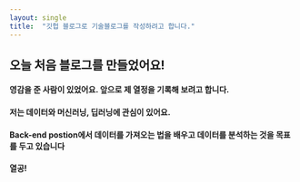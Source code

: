 ```yaml
---
layout: single
title:  "깃헙 블로그로 기술블로그를 작성하려고 합니다."
---
```


## 오늘 처음 블로그를 만들었어요!

#### 영감을 준 사람이 있었어요. 앞으로 제 열정을 기록해 보려고 합니다.
#### 저는 데이터와 머신러닝, 딥러닝에 관심이 있어요.
#### Back-end postion에서 데이터를 가져오는 법을 배우고 데이터를 분석하는 것을 목표를 두고 있습니다
#### 열공!
